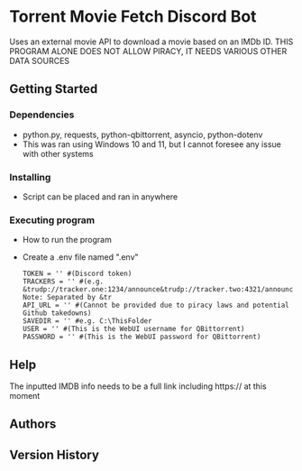 # Torrent Movie Fetch Discord Bot

Uses an external movie API to download a movie based on an IMDb ID.
THIS PROGRAM ALONE DOES NOT ALLOW PIRACY, IT NEEDS VARIOUS OTHER DATA SOURCES

## Getting Started

### Dependencies

* python.py, requests, python-qbittorrent, asyncio, python-dotenv
* This was ran using Windows 10 and 11, but I cannot foresee any issue with other systems

### Installing

* Script can be placed and ran in anywhere

### Executing program

* How to run the program
* Create a .env file named ".env"

  ```
  TOKEN = '' #(Discord token)
  TRACKERS = '' #(e.g. &trudp://tracker.one:1234/announce&trudp://tracker.two:4321/announce) Note: Separated by &tr
  API_URL = '' #(Cannot be provided due to piracy laws and potential Github takedowns)
  SAVEDIR = '' #e.g. C:\ThisFolder
  USER = '' #(This is the WebUI username for QBittorrent)
  PASSWORD = '' #(This is the WebUI password for QBittorrent)
  ```

## Help

The inputted IMDB info needs to be a full link including https:// at this moment

## Authors

## Version History
